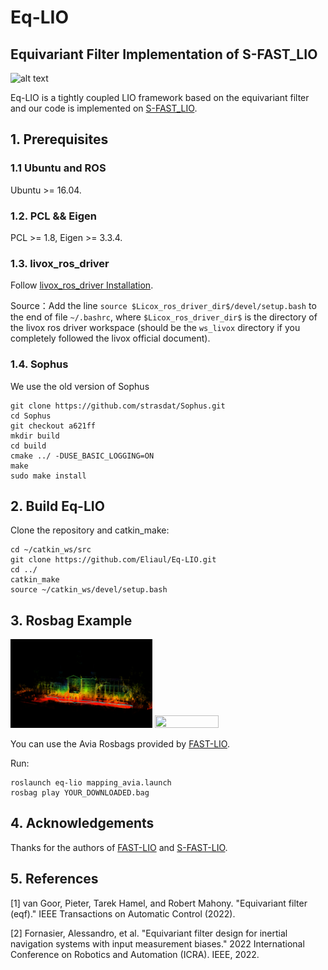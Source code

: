 # Eq-LIO
## Equivariant Filter Implementation of S-FAST_LIO

![alt text](pic/Schloss_1.gif)


Eq-LIO is a tightly coupled LIO framework based on the equivariant filter
and our code is implemented on [S-FAST_LIO](https://github.com/zlwang7/S-FAST_LIO).



## 1. Prerequisites
### 1.1 **Ubuntu** and **ROS**
Ubuntu >= 16.04.

### 1.2. **PCL && Eigen**
PCL >= 1.8, Eigen >= 3.3.4.

### 1.3. **livox_ros_driver**
Follow [livox_ros_driver Installation](https://github.com/Livox-SDK/livox_ros_driver).

Source：Add the line ``` source $Licox_ros_driver_dir$/devel/setup.bash ``` to the end of file ``` ~/.bashrc ```, where ``` $Licox_ros_driver_dir$ ``` is the directory of the livox ros driver workspace (should be the ``` ws_livox ``` directory if you completely followed the livox official document).

### 1.4. **Sophus**
We use the old version of Sophus
```
git clone https://github.com/strasdat/Sophus.git
cd Sophus
git checkout a621ff
mkdir build
cd build
cmake ../ -DUSE_BASIC_LOGGING=ON
make
sudo make install
```


## 2. Build Eq-LIO
Clone the repository and catkin_make:

```
cd ~/catkin_ws/src
git clone https://github.com/Eliaul/Eq-LIO.git
cd ../
catkin_make
source ~/catkin_ws/devel/setup.bash
```

## 3. Rosbag Example


<div align="left">
<img src="pic/hku_mainbuilding.png" width = 45% height = 10% />
<img src="pic/hku_mainbuilding.gif" width = 45% height = 10% />


You can use the Avia Rosbags provided by [FAST-LIO](https://github.com/hku-mars/FAST_LIO.git).

Run:
```
roslaunch eq-lio mapping_avia.launch
rosbag play YOUR_DOWNLOADED.bag
```



## 4. Acknowledgements
Thanks for the authors of [FAST-LIO](https://github.com/hku-mars/FAST_LIO) and
[S-FAST-LIO](https://github.com/zlwang7/S-FAST_LIO).


## 5. References

[1] van Goor, Pieter, Tarek Hamel, and Robert Mahony. "Equivariant filter (eqf)." IEEE Transactions on Automatic Control (2022).

[2] Fornasier, Alessandro, et al. "Equivariant filter design for inertial navigation systems with input measurement biases." 2022 International Conference on Robotics and Automation (ICRA). IEEE, 2022.


